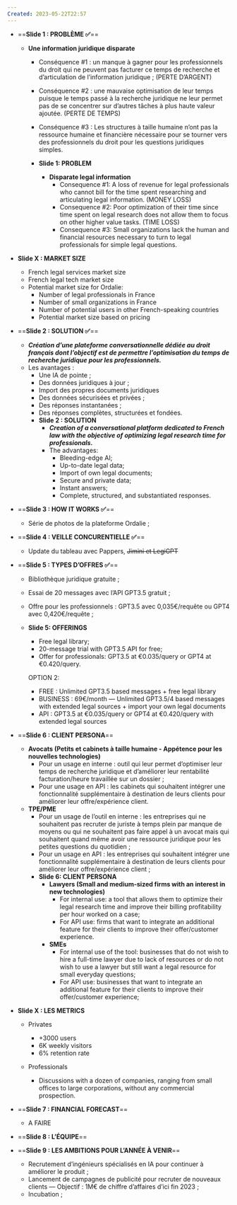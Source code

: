 ```yaml
---
Created: 2023-05-22T22:57
---
```

- ==**Slide 1 : PROBLÈME ✅**==
    - **Une information juridique disparate**
        
        - Conséquence \#1 : un manque à gagner pour les professionnels du droit qui ne peuvent pas facturer ce temps de recherche et d’articulation de l’information juridique ; (PERTE D’ARGENT)
        - Conséquence \#2 : une mauvaise optimisation de leur temps puisque le temps passé à la recherche juridique ne leur permet pas de se concentrer sur d’autres tâches à plus haute valeur ajoutée. (PERTE DE TEMPS)
        - Conséquence \#3 : Les structures à taille humaine n’ont pas la ressource humaine et financière nécessaire pour se tourner vers des professionnels du droit pour les questions juridiques simples.
        
          
        
        - **Slide 1: PROBLEM**
            - **Disparate legal information**
                - Consequence \#1: A loss of revenue for legal professionals who cannot bill for the time spent researching and articulating legal information. (MONEY LOSS)
                - Consequence \#2: Poor optimization of their time since time spent on legal research does not allow them to focus on other higher value tasks. (TIME LOSS)
                - Consequence \#3: Small organizations lack the human and financial resources necessary to turn to legal professionals for simple legal questions.
        
          
        
- **Slide X : MARKET SIZE**
    - French legal services market size
    - French legal tech market size
    - Potential market size for Ordalie:
        - Number of legal professionals in France
        - Number of small organizations in France
        - Number of potential users in other French-speaking countries
        - Potential market size based on pricing
- ==**Slide 2 : SOLUTION ✅**==
    
    - _**Création d’une plateforme conversationnelle dédiée au droit français dont l’objectif est de permettre l’optimisation du temps de recherche juridique pour les professionnels.**_
    - Les avantages :
        - Une IA de pointe ;
        - Des données juridiques à jour ;
        - Import des propres documents juridiques
        - Des données sécurisées et privées ;
        - Des réponses instantanées ;
        - Des réponses complètes, structurées et fondées.
        - **Slide 2 : SOLUTION**
            - _**Creation of a conversational platform dedicated to French law with the objective of optimizing legal research time for professionals.**_
            - The advantages:
                - Bleeding-edge AI;
                - Up-to-date legal data;
                - Import of own legal documents;
                - Secure and private data;
                - Instant answers;
                - Complete, structured, and substantiated responses.
    
      
    
- ==**Slide 3 : HOW IT WORKS ✅**==
    - Série de photos de la plateforme Ordalie ;
- ==**Slide 4 : VEILLE CONCURENTIELLE ✅**==
    - Update du tableau avec Pappers, ~~Jimini et LegiGPT~~
- ==**Slide 5 : TYPES D’OFFRES ✅**==
    - Bibliothèque juridique gratuite ;
    - Essai de 20 messages avec l’API GPT3.5 gratuit ;
    - Offre pour les professionnels : GPT3.5 avec 0,035€/requête ou GPT4 avec 0,420€/requête ;
    - **Slide 5: OFFERINGS**
        
        - Free legal library;
        - 20-message trial with GPT3.5 API for free;
        - Offer for professionals: GPT3.5 at €0.035/query or GPT4 at €0.420/query.
        
        OPTION 2:
        
        - FREE : Unlimited GPT3.5 based messages + free legal library
        - BUSINESS : 69€/month — Unlimited GPT3.5/4 based messages with extended legal sources + import your own legal documents
        - API : GPT3.5 at €0.035/query or GPT4 at €0.420/query with extended legal sources
- ==**Slide 6 : CLIENT PERSONA**==
    - **Avocats (Petits et cabinets à taille humaine - Appétence pour les nouvelles technologies)**
        - Pour un usage en interne : outil qui leur permet d’optimiser leur temps de recherche juridique et d’améliorer leur rentabilité facturation/heure travaillée sur un dossier ;
        - Pour une usage en API : les cabinets qui souhaitent intégrer une fonctionnalité supplémentaire à destination de leurs clients pour améliorer leur offre/expérience client.
    - **TPE/PME**
        - Pour un usage de l’outil en interne : les entreprises qui ne souhaitent pas recruter de juriste à temps plein par manque de moyens ou qui ne souhaitent pas faire appel à un avocat mais qui souhaitent quand même avoir une ressource juridique pour les petites questions du quotidien ;
        - Pour un usage en API : les entreprises qui souhaitent intégrer une fonctionnalité supplémentaire à destination de leurs clients pour améliorer leur offre/expérience client ;
        - **Slide 6: CLIENT PERSONA**
            - **Lawyers (Small and medium-sized firms with an interest in new technologies)**
                - For internal use: a tool that allows them to optimize their legal research time and improve their billing profitability per hour worked on a case;
                - For API use: firms that want to integrate an additional feature for their clients to improve their offer/customer experience.
            - **SMEs**
                - For internal use of the tool: businesses that do not wish to hire a full-time lawyer due to lack of resources or do not wish to use a lawyer but still want a legal resource for small everyday questions;
                - For API use: businesses that want to integrate an additional feature for their clients to improve their offer/customer experience;
- **Slide X : LES METRICS**
    
    - Privates
        - +3000 users
        - 6K weekly visitors
        - 6% retention rate
    
    - Professionals
        - Discussions with a dozen of companies, ranging from small offices to large corporations, without any commercial prospection.
- ==**Slide 7 : FINANCIAL FORECAST**==
    - A FAIRE
- ==**Slide 8 : L’ÉQUIPE**==
- ==**Slide 9 : LES AMBITIONS POUR L’ANNÉE À VENIR**==
    - Recrutement d’ingénieurs spécialisés en IA pour continuer à améliorer le produit ;
    - Lancement de campagnes de publicité pour recruter de nouveaux clients — Objectif : 1M€ de chiffre d’affaires d’ici fin 2023 ;
    - Incubation ;